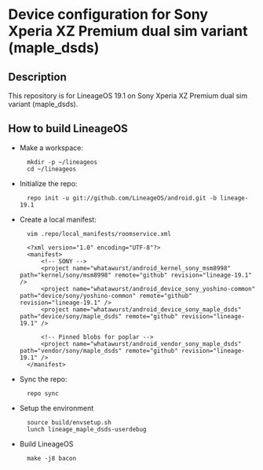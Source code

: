 Device configuration for Sony Xperia XZ Premium dual sim variant (maple_dsds)
========================================================

Description
-----------

This repository is for LineageOS 19.1 on Sony Xperia XZ Premium dual sim variant (maple_dsds).

How to build LineageOS
----------------------

* Make a workspace:

        mkdir -p ~/lineageos
        cd ~/lineageos

* Initialize the repo:

        repo init -u git://github.com/LineageOS/android.git -b lineage-19.1

* Create a local manifest:

        vim .repo/local_manifests/roomservice.xml

        <?xml version="1.0" encoding="UTF-8"?>
        <manifest>
            <!-- SONY -->
            <project name="whatawurst/android_kernel_sony_msm8998" path="kernel/sony/msm8998" remote="github" revision="lineage-19.1" />
            <project name="whatawurst/android_device_sony_yoshino-common" path="device/sony/yoshino-common" remote="github" revision="lineage-19.1" />
            <project name="whatawurst/android_device_sony_maple_dsds" path="device/sony/maple_dsds" remote="github" revision="lineage-19.1" />

            <!-- Pinned blobs for poplar -->
            <project name="whatawurst/android_vendor_sony_maple_dsds" path="vendor/sony/maple_dsds" remote="github" revision="lineage-19.1" />
        </manifest>

* Sync the repo:

        repo sync

* Setup the environment

        source build/envsetup.sh
        lunch lineage_maple_dsds-userdebug

* Build LineageOS

        make -j8 bacon
